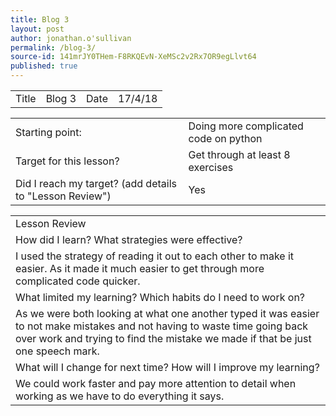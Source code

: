 ```yaml
---
title: Blog 3
layout: post
author: jonathan.o'sullivan
permalink: /blog-3/
source-id: 141mrJY0THem-F8RKQEvN-XeMSc2v2Rx7OR9egLlvt64
published: true
---
```

<table>
  <tr>
    <td>Title</td>
    <td>Blog 3
</td>
    <td>Date</td>
    <td>17/4/18</td>
  </tr>
</table>


<table>
  <tr>
    <td>Starting point:</td>
    <td>Doing more complicated code on python</td>
  </tr>
  <tr>
    <td>Target for this lesson?</td>
    <td> Get through at least 8 exercises</td>
  </tr>
  <tr>
    <td>Did I reach my target? 
(add details to "Lesson Review")</td>
    <td>Yes </td>
  </tr>
</table>


<table>
  <tr>
    <td>Lesson Review</td>
  </tr>
  <tr>
    <td>How did I learn? What strategies were effective? </td>
  </tr>
  <tr>
    <td>I used the strategy of reading it out to each other to make it easier. As it made it much easier to get through more complicated code quicker.</td>
  </tr>
  <tr>
    <td>What limited my learning? Which habits do I need to work on? </td>
  </tr>
  <tr>
    <td>As we were both looking at what one another typed it was easier to not make mistakes and not having to waste time going back over work and trying to find the mistake we made if that be just one speech mark.</td>
  </tr>
  <tr>
    <td>What will I change for next time? How will I improve my learning?</td>
  </tr>
  <tr>
    <td>We could work faster and pay more attention to detail when working as we have to do everything it says.</td>
  </tr>
</table>


